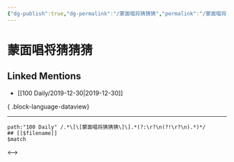 ```yaml
---
{"dg-publish":true,"dg-permalink":"/蒙面唱将猜猜猜","permalink":"/蒙面唱将猜猜猜/","created":"2023-04-01T21:45:00.000+08:00","updated":"2023-04-01T21:45:01.000+08:00"}
---
```


# 蒙面唱将猜猜猜

## Linked Mentions
- [[100 Daily/2019-12-30\|2019-12-30]]

{ .block-language-dataview}

---

```expander
path:"100 Daily" /.*\[\[蒙面唱将猜猜猜\]\].*(?:\r?\n(?!\r?\n).*)*/
## [[$filename]]
$match
```

<-->